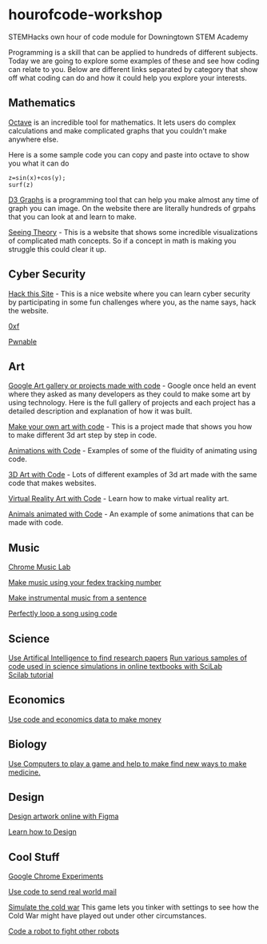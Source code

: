 # hourofcode-workshop
STEMHacks own hour of code module for Downingtown STEM Academy

Programming is a skill that can be applied to hundreds of different subjects. Today we are going to explore some examples of these
and see how coding can relate to you. Below are different links separated by category that show off what coding can do and how 
it could help you explore your interests. 

## Mathematics



[Octave](https://octave-online.net/ ) is an incredible tool for mathematics. It lets users do complex calculations and make complicated graphs that you couldn't make anywhere else. 

Here is a some sample code you can copy and paste into octave to show you what it can do

```[x,y]=meshgrid(-0.5:0.1:0.5);
z=sin(x)+cos(y);
surf(z)
```

[D3 Graphs](https://d3js.org/) is a programming tool that can help you make almost any time of graph you can image. On the website there are literally hundreds of grpahs that you can look at and learn to make.


[Seeing Theory](http://students.brown.edu/seeing-theory/ ) - This is a website that shows some incredible visualizations of complicated math concepts. So if a concept in math is making you struggle this could clear it up. 


## Cyber Security 

[Hack this Site](https://www.hackthissite.org/) - This is a nice website where you can learn cyber security by participating in some fun challenges where you, as the name says, hack the website. 

[0xf](https://0xf.at/)

[Pwnable](http://pwnable.kr/)


## Art

[Google Art gallery or projects made with code](https://devart.withgoogle.com/) - Google once held an event where they asked as many developers as they could to make some art by using technology. Here is the full gallery of projects and each project has a detailed description and explanation of how it was built. 

[Make your own art with code](http://devartcodefactory.com/#/home) - This is a project made that shows you how to make different 3d art step by step in code. 

[Animations with Code](http://animejs.com/) - Examples of some of the fluidity of animating using code. 

[3D Art with Code](https://threejs.org/) - Lots of different examples of 3d art made with the same code that makes websites. 

[Virtual Reality Art with Code](https://aframe.io/) - Learn how to make virtual reality art. 

[Animals animated with Code](http://species-in-pieces.com/#) - An example of some animations that can be made with code.

## Music

[](https://devpost.com/software/recordify)

[Chrome Music Lab](https://musiclab.chromeexperiments.com/Experiments )

[Make music using your fedex tracking number](http://soundtrack.fedex.com/experience)

[Make instrumental music from a sentence](http://kickthejetengine.com/langorhythm/)

[Perfectly loop a song using code](https://eternal.abimon.org/jukebox_index.html )


## Science

[Use Artifical Intelligence to find research papers](https://iris.ai/)
[Run various samples of code used in science simulations in online textbooks with SciLab](http://cloud.scilab.in/)  
[Scilab tutorial](https://www.scilab.org/content/download/849/7901/file/Scilab_beginners.pdf) 

## Economics

[Use code and economics data to make money](https://www.quantopian.com/home )


## Biology

[Use Computers to play a game and help to make find new ways to make medicine.](https://fold.it/)

[](http://ann.miabellaai.net/ )


## Design

[Design artwork online with Figma](https://www.figma.com/ )

[Learn how to Design](Hackdesign.org)


## Cool Stuff

[Google Chrome Experiments](https://experiments.withgoogle.com/ )

[Use code to send real world mail](https://lob.com/)

[Simulate the cold war](https://coldwar.io/coldwar) This game lets you tinker with settings to see how the Cold War might have played out under other circumstances.

[Code a robot to fight other robots](http://beta.fightcodegame.com/ ) 


